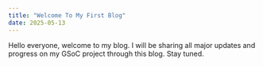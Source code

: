 ```yaml
---
title: "Welcome To My First Blog"
date: 2025-05-13
---
```

Hello everyone, welcome to my blog. I will be sharing all major updates and progress on my GSoC project through this blog. Stay tuned.
